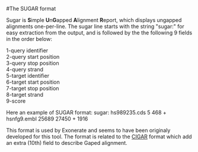 #The SUGAR format

Sugar is **S**imple **U**n**G**apped **A**lignment **R**eport, which displays ungapped alignments one-per-line. 
The sugar line starts with the string "sugar:" for easy extraction from the output, and is followed by the the following 9 fields in the order below:

1-query identifier  
2-query start position  
3-query stop position  
4-query strand  
5-target identifier  
6-target start position  
7-target stop position  
8-target strand  
9-score  

Here an example of SUGAR format:
sugar: hs989235.cds 5 468 + hsnfg9.embl 25689 27450 + 1916

This format is used by Exonerate and seems to have been originaly developed for this tool.
The format is related to the [CIGAR](cigar.md) format which add an extra (10th) field to describe Gaped alignment.
